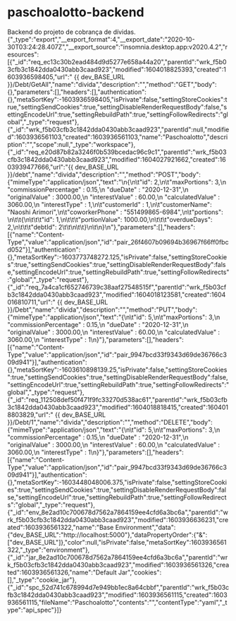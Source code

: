 # paschoalotto-backend
Backend do projeto de cobrança de dívidas.
{"_type":"export","__export_format":4,"__export_date":"2020-10-30T03:24:28.407Z","__export_source":"insomnia.desktop.app:v2020.4.2","resources":[{"_id":"req_ec13c30b2ead484d9d5277e658a44a20","parentId":"wrk_f5b03cfb3c1842dda0430abb3caad923","modified":1604018825393,"created":1603936598405,"url":" {{ dev_BASE_URL }}/Debt/GetAll","name":"divida","description":"","method":"GET","body":{},"parameters":[],"headers":[],"authentication":{},"metaSortKey":-1603936598405,"isPrivate":false,"settingStoreCookies":true,"settingSendCookies":true,"settingDisableRenderRequestBody":false,"settingEncodeUrl":true,"settingRebuildPath":true,"settingFollowRedirects":"global","_type":"request"},{"_id":"wrk_f5b03cfb3c1842dda0430abb3caad923","parentId":null,"modified":1603936561103,"created":1603936561103,"name":"Paschoalotto","description":"","scope":null,"_type":"workspace"},{"_id":"req_e20d87b82a3246f0b539bcedac96c9c1","parentId":"wrk_f5b03cfb3c1842dda0430abb3caad923","modified":1604027921662,"created":1603939477666,"url":"{{ dev_BASE_URL }}/debt","name":"divida","description":"","method":"POST","body":{"mimeType":"application/json","text":"\n{\n\t\"id\": 2,\n\t\"maxPortions\": 3,\n  \"commissionPercentage\" : 0.15,\n  \"dueDate\" : \"2020-12-31\",\n  \"originalValue\" : 3000.00,\n  \"interestValue\" : 60.00,\n  \"calculatedValue\" : 3060.00,\n  \"interestType\" : 1,\n\t\"customerId\" : 1,\n\t\"customerName\": \"Naoshi Arimori\",\n\t\"coworkerPhone\" : \"551499865-6984\",\n\t\"portions\": \n\t\t{\n\t\t\t\"id\": 1,\n\t\t\t\"portionValue\": 1000.00,\n\t\t\t\"overdueDays\": 2,\n\t\t\t\"debtId\": 2\t\t\n\t\t}\n\t\n}\n"},"parameters":[],"headers":[{"name":"Content-Type","value":"application/json","id":"pair_26f4607b09694b36967f66ff0fbcd052"}],"authentication":{},"metaSortKey":-1603773748272.125,"isPrivate":false,"settingStoreCookies":true,"settingSendCookies":true,"settingDisableRenderRequestBody":false,"settingEncodeUrl":true,"settingRebuildPath":true,"settingFollowRedirects":"global","_type":"request"},{"_id":"req_7a4ca1cf652746739c38aaf27548515f","parentId":"wrk_f5b03cfb3c1842dda0430abb3caad923","modified":1604018123581,"created":1604016810711,"url":" {{ dev_BASE_URL }}/Debt","name":"divida","description":"","method":"PUT","body":{"mimeType":"application/json","text":"{\n\t\"id\": 5,\n\t\"maxPortions\": 3,\n  \"commissionPercentage\" : 0.15,\n  \"dueDate\" : \"2020-12-31\",\n  \"originalValue\" : 3000.00,\n  \"interestValue\" : 60.00,\n  \"calculatedValue\" : 3060.00,\n  \"interestType\" : 1\n}"},"parameters":[],"headers":[{"name":"Content-Type","value":"application/json","id":"pair_9947bcd33f9343d69de36766c309d941"}],"authentication":{},"metaSortKey":-1603610898139.25,"isPrivate":false,"settingStoreCookies":true,"settingSendCookies":true,"settingDisableRenderRequestBody":false,"settingEncodeUrl":true,"settingRebuildPath":true,"settingFollowRedirects":"global","_type":"request"},{"_id":"req_112508def50f471f9fc33270d538ac61","parentId":"wrk_f5b03cfb3c1842dda0430abb3caad923","modified":1604018818415,"created":1604018803829,"url":" {{ dev_BASE_URL }}/Debt/1","name":"divida","description":"","method":"DELETE","body":{"mimeType":"application/json","text":"{\n\t\"id\": 5,\n\t\"maxPortions\": 3,\n  \"commissionPercentage\" : 0.15,\n  \"dueDate\" : \"2020-12-31\",\n  \"originalValue\" : 3000.00,\n  \"interestValue\" : 60.00,\n  \"calculatedValue\" : 3060.00,\n  \"interestType\" : 1\n}"},"parameters":[],"headers":[{"name":"Content-Type","value":"application/json","id":"pair_9947bcd33f9343d69de36766c309d941"}],"authentication":{},"metaSortKey":-1603448048006.375,"isPrivate":false,"settingStoreCookies":true,"settingSendCookies":true,"settingDisableRenderRequestBody":false,"settingEncodeUrl":true,"settingRebuildPath":true,"settingFollowRedirects":"global","_type":"request"},{"_id":"env_8e2ad10c700678d7562a7864159ee4cfd6a3bc6a","parentId":"wrk_f5b03cfb3c1842dda0430abb3caad923","modified":1603936636231,"created":1603936561322,"name":"Base Environment","data":{"dev_BASE_URL":"http://localhost:5000"},"dataPropertyOrder":{"&":["dev_BASE_URL"]},"color":null,"isPrivate":false,"metaSortKey":1603936561322,"_type":"environment"},{"_id":"jar_8e2ad10c700678d7562a7864159ee4cfd6a3bc6a","parentId":"wrk_f5b03cfb3c1842dda0430abb3caad923","modified":1603936561326,"created":1603936561326,"name":"Default Jar","cookies":[],"_type":"cookie_jar"},{"_id":"spc_52d741c678994d7e949bb1ec8a64cbbf","parentId":"wrk_f5b03cfb3c1842dda0430abb3caad923","modified":1603936561115,"created":1603936561115,"fileName":"Paschoalotto","contents":"","contentType":"yaml","_type":"api_spec"}]}

